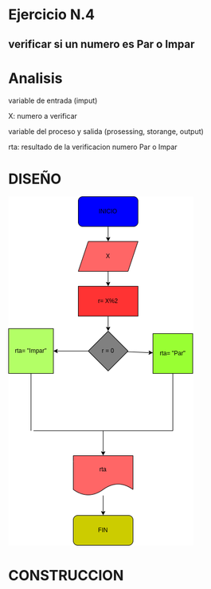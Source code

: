 # Ejercicio N.4

## verificar si un numero es Par o Impar 

# Analisis 

variable de entrada (imput)


X: numero a verificar

variable del proceso y  salida (prosessing, storange, output)

rta: resultado de la verificacion numero Par o Impar 

# DISEÑO 
![Diagrama de flujo](Diagrama.png "diagrama de flujo")

# CONSTRUCCION 
